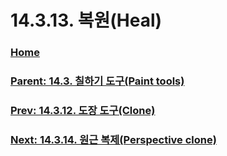 # 14.3.13. 복원(Heal)

### [Home](./00-home.md)
### [Parent: 14.3. 칠하기 도구(Paint tools)](./14-03-00-paint-tools.md)
### [Prev: 14.3.12. 도장 도구(Clone)](./14-03-12-clone.md)
### [Next: 14.3.14. 원근 복제(Perspective clone)](./14-03-14-perspective-clone.md)
